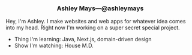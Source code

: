 <h3 align="center">Ashley Mays&mdash;@ashleymays</h3>

Hey, I'm Ashley. I make websites and web apps for whatever idea comes into my head. Right now I'm working on a super secret special project.

<ul>
  <li>
    Thing I'm learning: Java, Next.js, domain-driven design
  </li>
  <li>
    Show I'm watching: House M.D.
  </li>
</ul>
